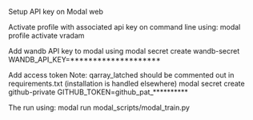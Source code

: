 Setup API key on Modal web

Activate profile with associated api key on command line using:
modal profile activate vradam

Add wandb API key to modal using
modal secret create wandb-secret WANDB_API_KEY=********************

Add access token
Note: qarray_latched should be commented out in requirements.txt (installation is handled elsewhere)
 modal secret create github-private GITHUB_TOKEN=github_pat_**********

The run using:
modal run modal_scripts/modal_train.py